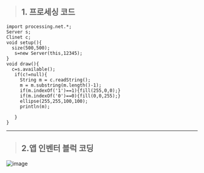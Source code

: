 > ## 1. 프로세싱 코드
  
  ```processing
  import processing.net.*;
Server s;
Clinet c;
  void setup(){
    size(500,500);
     s=new Server(this,12345);
  }
  void draw(){
    c=s.available();
     if(c!=null){
       String m = c.readString();
       m = m.substring(m.length()-1);
       if(m.indexOf('1')==1){fill(255,0,0);}
       if(m.indexOf('0')==0){fill(0,0,255);}
       ellipse(255,255,100,100);
       println(m);
       
     }
  }
  ```  
  * * *
  > ## 2.앱 인벤터 블럭 코딩  
  
![image](https://user-images.githubusercontent.com/53985471/67659903-e004b800-f9a0-11e9-8d2a-e70b4511f1eb.png)

